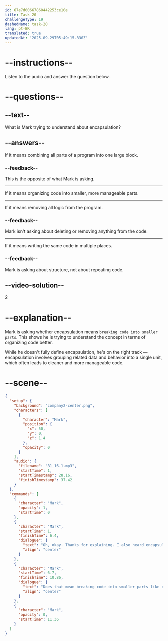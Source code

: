 ```yaml
---
id: 67e7d00667860442253ce10e
title: Task 20
challengeType: 19
dashedName: task-20
lang: pt-BR
translated: true
updatedAt: '2025-09-29T05:49:15.830Z'
---
```


<!-- (Audio) Mark: Oh, okay. Thanks for explaining. I also heard "encapsulation". Does that mean breaking code into smaller parts, like encapsulating it? -->

# --instructions--

Listen to the audio and answer the question below.

# --questions--

## --text--

What is Mark trying to understand about encapsulation?

## --answers--

If it means combining all parts of a program into one large block.

### --feedback--

This is the opposite of what Mark is asking.

---

If it means organizing code into smaller, more manageable parts.

---

If it means removing all logic from the program.

### --feedback--

Mark isn't asking about deleting or removing anything from the code.

---

If it means writing the same code in multiple places.

### --feedback--

Mark is asking about structure, not about repeating code.

## --video-solution--

2

# --explanation--

Mark is asking whether encapsulation means `breaking code into smaller parts`. This shows he is trying to understand the concept in terms of organizing code better.

While he doesn't fully define encapsulation, he's on the right track — encapsulation involves grouping related data and behavior into a single unit, which often leads to cleaner and more manageable code.

# --scene--

```json
{
  "setup": {
    "background": "company2-center.png",
    "characters": [
      {
        "character": "Mark",
        "position": {
          "x": 50,
          "y": 0,
          "z": 1.4
        },
        "opacity": 0
      }
    ],
    "audio": {
      "filename": "B1_16-1.mp3",
      "startTime": 1,
      "startTimestamp": 28.16,
      "finishTimestamp": 37.42
    }
  },
  "commands": [
    {
      "character": "Mark",
      "opacity": 1,
      "startTime": 0
    },
    {
      "character": "Mark",
      "startTime": 1,
      "finishTime": 6.4,
      "dialogue": {
        "text": "Oh, okay. Thanks for explaining. I also heard encapsulation.",
        "align": "center"
      }
    },
    {
      "character": "Mark",
      "startTime": 6.7,
      "finishTime": 10.86,
      "dialogue": {
        "text": "Does that mean breaking code into smaller parts like encapsulating it?",
        "align": "center"
      }
    },
    {
      "character": "Mark",
      "opacity": 0,
      "startTime": 11.36
    }
  ]
}
```
